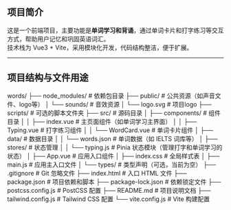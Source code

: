 ## 项目简介

这是一个前端项目，主要功能是**单词学习和背诵**，通过单词卡片和打字练习等交互方式，帮助用户记忆和巩固英语词汇。  
技术栈为 Vue3 + Vite，采用模块化开发，代码结构整洁，便于扩展。

---

## 项目结构与文件用途

words/
├── node_modules/           # 依赖包目录
├── public/                 # 公共资源（如声音文件、logo等）
│   └── sounds/             # 音效资源
│   └── logo.svg            # 项目logo
├── scripts/                # 可选的脚本文件夹
├── src/                    # 源码目录
│   ├── components/         # 组件目录
│   │   ├── index.vue       # 主页面组件（如单词学习主界面）
│   │   ├── Typing.vue      # 打字练习组件
│   │   └── WordCard.vue    # 单词卡片组件
│   ├── data/               # 数据目录
│   │   └── words.json      # 单词数据（如 IELTS 词库等）
│   ├── stores/             # 状态管理
│   │   └── typing.js       # Pinia 状态模块（管理打字和单词学习的状态）
│   ├── App.vue             # 应用入口组件
│   ├── index.css           # 全局样式表
│   ├── main.js             # 应用主入口文件
│   └── types/              # 类型声明（可选，当前为空）
├── .gitignore              # Git 忽略文件
├── index.html              # 入口 HTML 文件
├── package.json            # 项目依赖和脚本
├── package-lock.json       # 依赖锁定文件
├── postcss.config.js       # PostCSS 配置
├── README.md               # 项目说明文档
├── tailwind.config.js      # Tailwind CSS 配置
└── vite.config.js          # Vite 构建配置